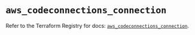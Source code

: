 # `aws_codeconnections_connection`

Refer to the Terraform Registry for docs: [`aws_codeconnections_connection`](https://registry.terraform.io/providers/hashicorp/aws/6.11.0/docs/resources/codeconnections_connection).
